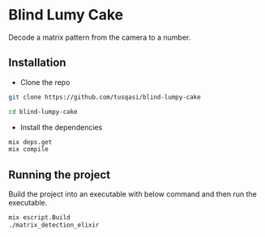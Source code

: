 # Blind Lumy Cake

Decode a matrix pattern from the camera to a number.
## Installation

- Clone the repo

```bash
git clone https://github.com/tusqasi/blind-lumpy-cake

cd blind-lumpy-cake
```
- Install the dependencies

```bash
mix deps.get 
mix compile
```

## Running the project

Build the project into an executable with below command and then run the executable.
```bash
mix escript.Build
./matrix_detection_elixir
```
